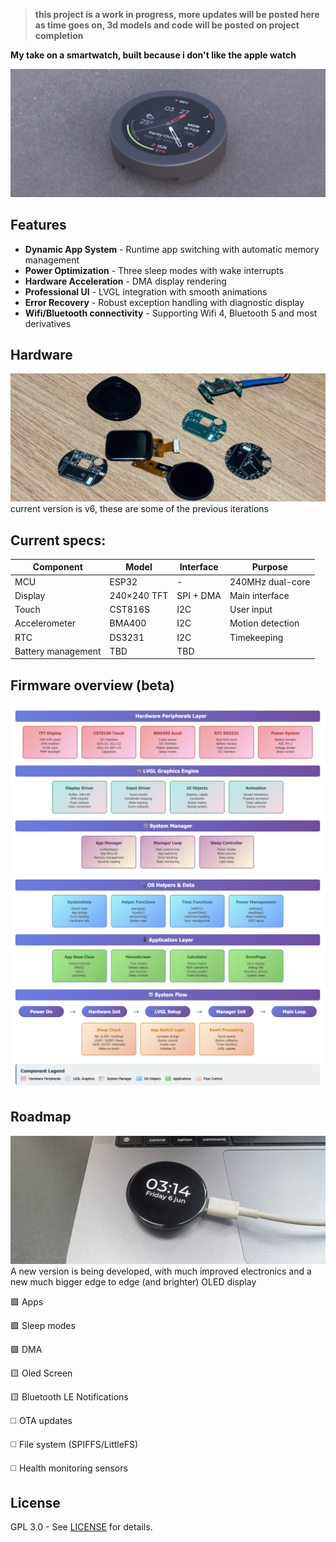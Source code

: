 > **this project is a work in progress, more updates will be posted here as time goes on, 3d models and code will be posted on project completion**

**My take on a smartwatch, built because i don't like the apple watch**

![Render](https://raw.githubusercontent.com/angelogerminario/potato-watch/refs/heads/main/images/render.jpg)
## Features

- **Dynamic App System** - Runtime app switching with automatic memory management
- **Power Optimization** - Three sleep modes with wake interrupts
- **Hardware Acceleration** - DMA display rendering
- **Professional UI** - LVGL integration with smooth animations
- **Error Recovery** - Robust exception handling with diagnostic display
- **Wifi/Bluetooth connectivity** - Supporting Wifi 4, Bluetooth 5 and most derivatives

## Hardware

![Real photos](https://raw.githubusercontent.com/angelogerminario/potato-watch/refs/heads/main/images/photos.jpg)
current version is v6, these are some of the previous iterations

## Current specs:

| Component          | Model       | Interface | Purpose          |
| ------------------ | ----------- | --------- | ---------------- |
| MCU                | ESP32       | -         | 240MHz dual-core |
| Display            | 240×240 TFT | SPI + DMA | Main interface   |
| Touch              | CST816S     | I2C       | User input       |
| Accelerometer      | BMA400      | I2C       | Motion detection |
| RTC                | DS3231      | I2C       | Timekeeping      |
| Battery management | TBD         | TBD       |                  |

## Firmware overview (beta)

![Os architecture1](https://raw.githubusercontent.com/angelogerminario/potato-watch/refs/heads/main/images/os1.jpeg)
![Os architecture2](https://raw.githubusercontent.com/angelogerminario/potato-watch/refs/heads/main/images/os2.jpeg)

## Roadmap

![Oled pic](https://raw.githubusercontent.com/angelogerminario/potato-watch/refs/heads/main/images/oled.jpg)
A new version is being developed, with much improved electronics and a new much bigger edge to edge (and brighter) OLED display

🟩 Apps

🟩 Sleep modes

🟩 DMA

🟨 Oled Screen

🟨 Bluetooth LE Notifications

◻️ OTA updates

◻️ File system (SPIFFS/LittleFS)

◻️ Health monitoring sensors

## License

GPL 3.0 - See [LICENSE](https://github.com/angelogerminario/Potato-watch/blob/main/LICENSE) for details.